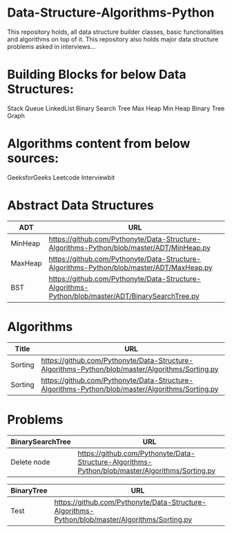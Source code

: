 # Data-Structure-Algorithms-Python
This repository holds, all data structure builder classes, basic functionalities and algorithms on top of it. 
This repository also holds major data structure problems asked in interviews...

# Building Blocks for below Data Structures:
Stack
Queue
LinkedList
Binary Search Tree
Max Heap
Min Heap
Binary Tree
Graph


# Algorithms content from below sources:
GeeksforGeeks
Leetcode
Interviewbit


# Abstract Data Structures
| ADT | URL |
| --- | --- |
| MinHeap | https://github.com/Pythonyte/Data-Structure-Algorithms-Python/blob/master/ADT/MinHeap.py |
| MaxHeap | https://github.com/Pythonyte/Data-Structure-Algorithms-Python/blob/master/ADT/MaxHeap.py |
| BST | https://github.com/Pythonyte/Data-Structure-Algorithms-Python/blob/master/ADT/BinarySearchTree.py |

# Algorithms
| Title | URL |
| --- | --- |
| Sorting | https://github.com/Pythonyte/Data-Structure-Algorithms-Python/blob/master/Algorithms/Sorting.py |
| Sorting | https://github.com/Pythonyte/Data-Structure-Algorithms-Python/blob/master/Algorithms/Sorting.py |

# Problems
| BinarySearchTree | URL |
| --- | --- |
| Delete node | https://github.com/Pythonyte/Data-Structure-Algorithms-Python/blob/master/Algorithms/Sorting.py |

| BinaryTree | URL |
| --- | --- |
| Test | https://github.com/Pythonyte/Data-Structure-Algorithms-Python/blob/master/Algorithms/Sorting.py |

